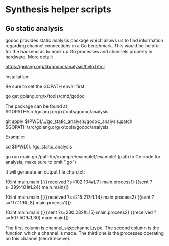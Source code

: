 # Synthesis helper scripts

## Go static analysis
godoc provides static analysis package which allows us to find information regarding channel connections in a Go benchmark. This would be helpful for the backend as to hook up Go processes and channels properly in hardware. More detail:

https://golang.org/lib/godoc/analysis/help.html

Installation:

Be sure to set the GOPATH envar first

go get golang.org/x/tools/cmd/godoc

The package can be found at $GOPATH/src/golang.org/x/tools/godoc/analysis

git apply $(PWD)/../go_static_analysis/godoc_analysis.patch $GOPATH/src/golang.org/x/tools/godoc/analysis

Example:

cd $(PWD)/../go_static_analysis

go run main.go /path/to/example/example1/example1 (path to Go code for analysis, make sure to omit ".go")

It will generate an output file chan.txt:

10:int main.main {[{{received ?s=102:104#L7} main.process1} {{sent ?s=399:401#L24} main.main}]}

10:int main.main {[{{received ?s=215:217#L14} main.process2} {{sent ?s=117:119#L8} main.process1}]}

10:int main.main {[{{sent ?s=230:232#L15} main.process2} {{received ?s=507:509#L30} main.main}]}

The first column is channel_size:channel_type. The second column is the function which a channel is made. The third one is the processes operating on this channel (send/receive).
